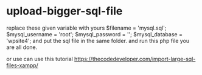 # upload-bigger-sql-file
replace these given variable with yours
$filename = 'mysql.sql';
$mysql_username = 'root';
$mysql_password = '';
$mysql_database = 'wpsite4';
and put the sql file in the same folder.
and run this php file
you are all done.





or use can use this tutorial
https://thecodedeveloper.com/import-large-sql-files-xampp/
